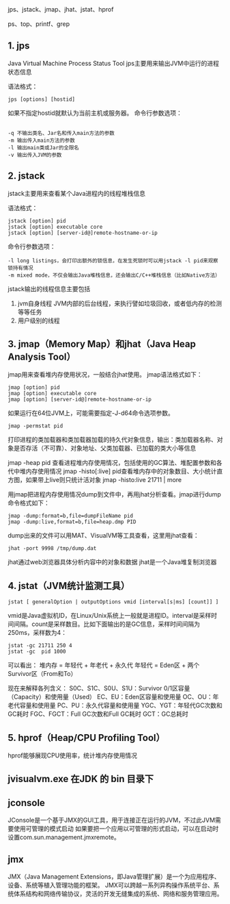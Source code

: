 
jps、jstack、jmap、jhat、jstat、hprof

ps、top、printf、grep

## 1. jps 
Java Virtual Machine Process Status Tool
jps主要用来输出JVM中运行的进程状态信息

语法格式：

	jps [options] [hostid]


如果不指定hostid就默认为当前主机或服务器。
命令行参数选项：
    
```

-q 不输出类名、Jar名和传入main方法的参数
-m 输出传入main方法的参数
-l 输出main类或Jar的全限名
-v 输出传入JVM的参数

```


##	2. jstack
jstack主要用来查看某个Java进程内的线程堆栈信息

语法格式：

	jstack [option] pid
	jstack [option] executable core
	jstack [option] [server-id@]remote-hostname-or-ip

命令行参数选项：

	-l long listings，会打印出额外的锁信息，在发生死锁时可以用jstack -l pid来观察锁持有情况
	-m mixed mode，不仅会输出Java堆栈信息，还会输出C/C++堆栈信息（比如Native方法）

jstack输出的线程信息主要包括	

1.	jvm自身线程
	JVM内部的后台线程，来执行譬如垃圾回收，或者低内存的检测等等任务
2.	用户级别的线程


## 3. jmap（Memory Map）和jhat（Java Heap Analysis Tool）

jmap用来查看堆内存使用状况，一般结合jhat使用。
jmap语法格式如下：

	jmap [option] pid
	jmap [option] executable core
	jmap [option] [server-id@]remote-hostname-or-ip
	
如果运行在64位JVM上，可能需要指定-J-d64命令选项参数。

	jmap -permstat pid
	
打印进程的类加载器和类加载器加载的持久代对象信息，输出：类加载器名称、对象是否存活（不可靠）、对象地址、父类加载器、已加载的类大小等信息	

jmap -heap pid 查看进程堆内存使用情况，包括使用的GC算法、堆配置参数和各代中堆内存使用情况
jmap -histo[:live] pid查看堆内存中的对象数目、大小统计直方图，如果带上live则只统计活对象
jmap -histo:live 21711 | more


用jmap把进程内存使用情况dump到文件中，再用jhat分析查看。jmap进行dump命令格式如下：

	jmap -dump:format=b,file=dumpFileName pid
	jmap -dump:live,format=b,file=heap.dmp PID
	
dump出来的文件可以用MAT、VisualVM等工具查看，这里用jhat查看：

	jhat -port 9998 /tmp/dump.dat
	
jhat通过web浏览器具体分析内容中的对象和数据
jhat是一个Java堆复制浏览器
	
## 4. jstat（JVM统计监测工具）

	jstat [ generalOption | outputOptions vmid [interval[s|ms] [count]] ]
	
vmid是Java虚拟机ID，在Linux/Unix系统上一般就是进程ID。interval是采样时间间隔。count是采样数目。比如下面输出的是GC信息，采样时间间隔为250ms，采样数为4：

	jstat -gc 21711 250 4
	jstat -gc  pid 1000
	
可以看出：
堆内存 = 年轻代 + 年老代 + 永久代
年轻代 = Eden区 + 两个Survivor区（From和To）

现在来解释各列含义：
S0C、S1C、S0U、S1U：Survivor 0/1区容量（Capacity）和使用量（Used）
EC、EU：Eden区容量和使用量
OC、OU：年老代容量和使用量
PC、PU：永久代容量和使用量
YGC、YGT：年轻代GC次数和GC耗时
FGC、FGCT：Full GC次数和Full GC耗时
GCT：GC总耗时


## 5. hprof（Heap/CPU Profiling Tool）
hprof能够展现CPU使用率，统计堆内存使用情况
	

## jvisualvm.exe 在JDK 的 bin 目录下

## jconsole
JConsole是一个基于JMX的GUI工具，用于连接正在运行的JVM，不过此JVM需要使用可管理的模式启动
如果要把一个应用以可管理的形式启动，可以在启动时设置com.sun.management.jmxremote。

## jmx
JMX（Java Management Extensions，即Java管理扩展）是一个为应用程序、设备、系统等植入管理功能的框架。
JMX可以跨越一系列异构操作系统平台、系统体系结构和网络传输协议，灵活的开发无缝集成的系统、网络和服务管理应用。
